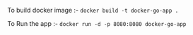 To build docker image :- 
`docker build -t docker-go-app .`

To Run the app :- 
`docker run -d -p 8080:8080 docker-go-app`